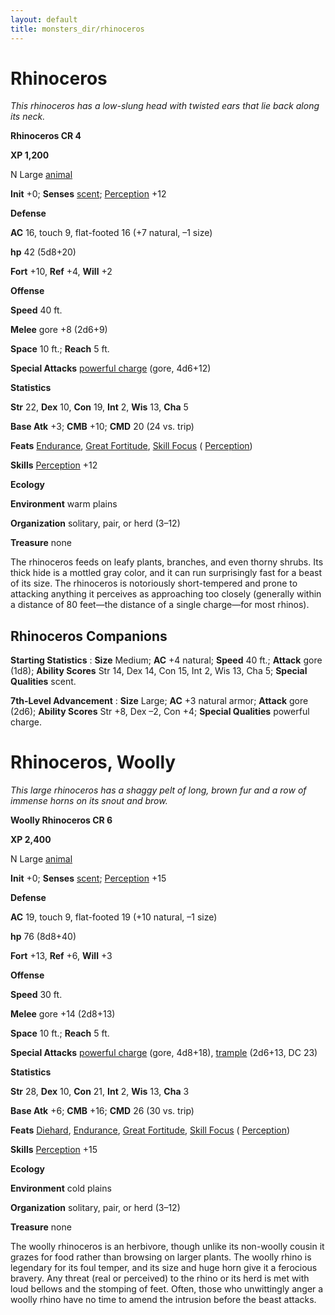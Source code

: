 ```yaml
---
layout: default
title: monsters_dir/rhinoceros
---
```

# Rhinoceros

_This rhinoceros has a low-slung head with twisted ears that lie back along its neck._

**Rhinoceros CR 4**

**XP 1,200**

N Large [animal](../creatureTypes#_animal)

**Init** +0; **Senses** [scent](../universalMonsterRules#_scent); [Perception](../../skills_dir/perception#_perception) +12

**Defense**

**AC** 16, touch 9, flat-footed 16 (+7 natural, –1 size)

**hp** 42 (5d8+20)

**Fort** +10, **Ref** +4, **Will** +2

**Offense**

**Speed** 40 ft.

**Melee** gore +8 (2d6+9)

**Space** 10 ft.; **Reach** 5 ft.

**Special Attacks** [powerful charge](../universalMonsterRules#_powerful-charge) (gore, 4d6+12)

**Statistics**

**Str** 22, **Dex** 10, **Con** 19, **Int** 2, **Wis** 13, **Cha** 5

**Base Atk** +3; **CMB** +10; **CMD** 20 (24 vs. trip)

**Feats** [Endurance](../../feats#_endurance), [Great Fortitude](../../feats#_great-fortitude), [Skill Focus](../../feats#_skill-focus) ( [Perception](../../skills_dir/perception#_perception))

**Skills** [Perception](../../skills_dir/perception#_perception) +12

**Ecology**

**Environment** warm plains

**Organization** solitary, pair, or herd (3–12)

**Treasure** none

The rhinoceros feeds on leafy plants, branches, and even thorny shrubs. Its thick hide is a mottled gray color, and it can run surprisingly fast for a beast of its size. The rhinoceros is notoriously short-tempered and prone to attacking anything it perceives as approaching too closely (generally within a distance of 80 feet—the distance of a single charge—for most rhinos).

## Rhinoceros Companions

**Starting Statistics** : **Size** Medium; **AC** +4 natural; **Speed** 40 ft.; **Attack** gore (1d8); **Ability Scores** Str 14, Dex 14, Con 15, Int 2, Wis 13, Cha 5; **Special Qualities** scent.

**7th-Level Advancement** : **Size** Large; **AC** +3 natural armor; **Attack** gore (2d6); **Ability Scores** Str +8, Dex –2, Con +4; **Special Qualities** powerful charge.

# Rhinoceros, Woolly

_This large rhinoceros has a shaggy pelt of long, brown fur and a row of immense horns on its snout and brow._

**Woolly Rhinoceros CR 6**

**XP 2,400**

N Large [animal](../creatureTypes#_animal)

**Init** +0; **Senses** [scent](../universalMonsterRules#_scent); [Perception](../../skills_dir/perception#_perception) +15

**Defense**

**AC** 19, touch 9, flat-footed 19 (+10 natural, –1 size)

**hp** 76 (8d8+40)

**Fort** +13, **Ref** +6, **Will** +3

**Offense**

**Speed** 30 ft.

**Melee** gore +14 (2d8+13)

**Space** 10 ft.; **Reach** 5 ft.

**Special Attacks** [powerful charge](../universalMonsterRules#_powerful-charge) (gore, 4d8+18), [trample](../universalMonsterRules#_trample) (2d6+13, DC 23)

**Statistics**

**Str** 28, **Dex** 10, **Con** 21, **Int** 2, **Wis** 13, **Cha** 3

**Base Atk** +6; **CMB** +16; **CMD** 26 (30 vs. trip)

**Feats** [Diehard](../../feats#_diehard), [Endurance](../../feats#_endurance), [Great Fortitude](../../feats#_great-fortitude), [Skill Focus](../../feats#_skill-focus) ( [Perception](../../skills_dir/perception#_perception))

**Skills** [Perception](../../skills_dir/perception#_perception) +15

**Ecology**

**Environment** cold plains

**Organization** solitary, pair, or herd (3–12)

**Treasure** none

The woolly rhinoceros is an herbivore, though unlike its non-woolly cousin it grazes for food rather than browsing on larger plants. The woolly rhino is legendary for its foul temper, and its size and huge horn give it a ferocious bravery. Any threat (real or perceived) to the rhino or its herd is met with loud bellows and the stomping of feet. Often, those who unwittingly anger a woolly rhino have no time to amend the intrusion before the beast attacks.

